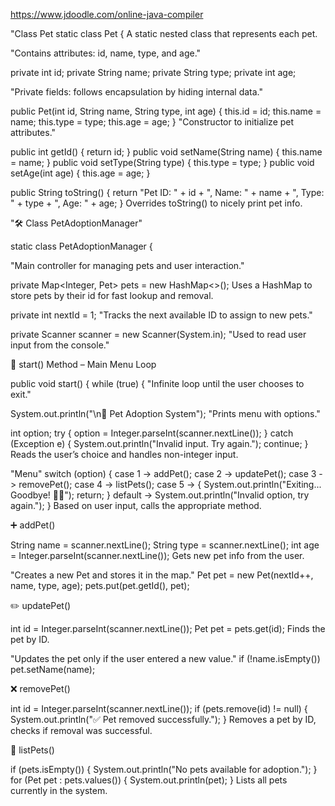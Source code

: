 https://www.jdoodle.com/online-java-compiler

 "Class Pet
static class Pet {
A static nested class that represents each pet.

"Contains attributes: id, name, type, and age."

private int id;
private String name;
private String type;
private int age;


"Private fields: follows encapsulation by hiding internal data."

public Pet(int id, String name, String type, int age) {
    this.id = id;
    this.name = name;
    this.type = type;
    this.age = age;
}
"Constructor to initialize pet attributes."


public int getId() { return id; }
public void setName(String name) { this.name = name; }
public void setType(String type) { this.type = type; }
public void setAge(int age) { this.age = age; }


public String toString() {
    return "Pet ID: " + id + ", Name: " + name + ", Type: " + type + ", Age: " + age;
}
Overrides toString() to nicely print pet info.

"🛠️ Class PetAdoptionManager"

static class PetAdoptionManager {

"Main controller for managing pets and user interaction."


private Map<Integer, Pet> pets = new HashMap<>();
Uses a HashMap to store pets by their id for fast lookup and removal.


private int nextId = 1;
"Tracks the next available ID to assign to new pets."


private Scanner scanner = new Scanner(System.in);
"Used to read user input from the console."

🔁 start() Method – Main Menu Loop

public void start() {
    while (true) {
"Infinite loop until the user chooses to exit."


System.out.println("\n🐾 Pet Adoption System");
"Prints menu with options."


int option;
try {
    option = Integer.parseInt(scanner.nextLine());
} catch (Exception e) {
    System.out.println("Invalid input. Try again.");
    continue;
}
Reads the user’s choice and handles non-integer input.

"Menu"
switch (option) {
    case 1 -> addPet();
    case 2 -> updatePet();
    case 3 -> removePet();
    case 4 -> listPets();
    case 5 -> {
        System.out.println("Exiting... Goodbye! 🐶🐱");
        return;
    }
    default -> System.out.println("Invalid option, try again.");
}
Based on user input, calls the appropriate method.

➕ addPet()

String name = scanner.nextLine();
String type = scanner.nextLine();
int age = Integer.parseInt(scanner.nextLine());
Gets new pet info from the user.

"Creates a new Pet and stores it in the map."
Pet pet = new Pet(nextId++, name, type, age);
pets.put(pet.getId(), pet);


✏️ updatePet()

int id = Integer.parseInt(scanner.nextLine());
Pet pet = pets.get(id);
Finds the pet by ID.

"Updates the pet only if the user entered a new value."
if (!name.isEmpty()) pet.setName(name);


❌ removePet()

int id = Integer.parseInt(scanner.nextLine());
if (pets.remove(id) != null) {
    System.out.println("✅ Pet removed successfully.");
}
Removes a pet by ID, checks if removal was successful.

📃 listPets()

if (pets.isEmpty()) {
    System.out.println("No pets available for adoption.");
}
for (Pet pet : pets.values()) {
    System.out.println(pet);
}
Lists all pets currently in the system.

